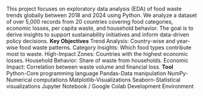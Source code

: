 This project focuses on exploratory data analysis (EDA) of food waste trends globally between 2018 and 2024 using Python. 
We analyze a dataset of over 5,000 records from 20 countries covering food categories, economic losses, per capita waste, and household behavior. 
The goal is to derive insights to support sustainability initiatives and inform data-driven policy decisions.
**Key Objectives**
Trend Analysis: Country-wise and year-wise food waste patterns.
Category Insights: Which food types contribute most to waste.
High-Impact Zones: Countries with the highest economic losses.
Household Behavior: Share of waste from households.
Economic Impact: Correlation between waste volume and financial loss.
**Tool**	
Python-Core programming language
Pandas-Data manipulation
NumPy-Numerical computations
Matplotlib-Visualizations
Seaborn-Statistical visualizations
Jupyter Notebook / Google Colab	Development Environment
